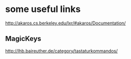 some useful links
==================

http://akaros.cs.berkeley.edu/lxr/#akaros/Documentation/

MagicKeys
---------
http://lhb.baireuther.de/category/tastaturkommandos/
